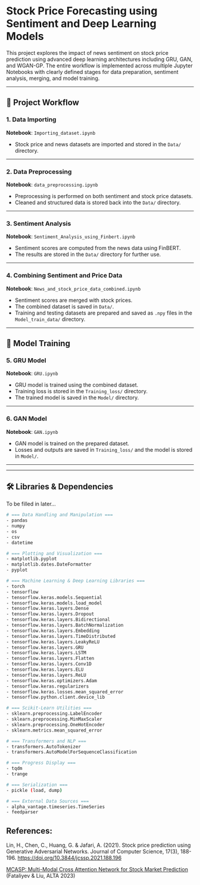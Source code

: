 # Stock Price Forecasting using Sentiment and Deep Learning Models

This project explores the impact of news sentiment on stock price prediction using advanced deep learning architectures including GRU, GAN, and WGAN-GP. The entire workflow is implemented across multiple Jupyter Notebooks with clearly defined stages for data preparation, sentiment analysis, merging, and model training.

---

## 📁 Project Workflow

### 1. **Data Importing**

**Notebook**: `Importing_dataset.ipynb`

- Stock price and news datasets are imported and stored in the `Data/` directory.

---

### 2. **Data Preprocessing**

**Notebook**: `data_preprocessing.ipynb`

- Preprocessing is performed on both sentiment and stock price datasets.
- Cleaned and structured data is stored back into the `Data/` directory.

---

### 3. **Sentiment Analysis**

**Notebook**: `Sentiment_Analysis_using_Finbert.ipynb`

- Sentiment scores are computed from the news data using FinBERT.
- The results are stored in the `Data/` directory for further use.

---

### 4. **Combining Sentiment and Price Data**

**Notebook**: `News_and_stock_price_data_combined.ipynb`

- Sentiment scores are merged with stock prices.
- The combined dataset is saved in `Data/`.
- Training and testing datasets are prepared and saved as `.npy` files in the `Model_train_data/` directory.

---

## 🧠 Model Training

### 5. **GRU Model**

**Notebook**: `GRU.ipynb`

- GRU model is trained using the combined dataset.
- Training loss is stored in the `Training_loss/` directory.
- The trained model is saved in the `Model/` directory.

---

### 6. **GAN Model**

**Notebook**: `GAN.ipynb`

- GAN model is trained on the prepared dataset.
- Losses and outputs are saved in `Training_loss/` and the model is stored in `Model/`.

---

---

## 🛠️ Libraries & Dependencies

To be filled in later...

```bash
# === Data Handling and Manipulation ===
- pandas
- numpy
- os
- csv
- datetime

# === Plotting and Visualization ===
- matplotlib.pyplot
- matplotlib.dates.DateFormatter
- pyplot

# === Machine Learning & Deep Learning Libraries ===
- torch
- tensorflow
- tensorflow.keras.models.Sequential
- tensorflow.keras.models.load_model
- tensorflow.keras.layers.Dense
- tensorflow.keras.layers.Dropout
- tensorflow.keras.layers.Bidirectional
- tensorflow.keras.layers.BatchNormalization
- tensorflow.keras.layers.Embedding
- tensorflow.keras.layers.TimeDistributed
- tensorflow.keras.layers.LeakyReLU
- tensorflow.keras.layers.GRU
- tensorflow.keras.layers.LSTM
- tensorflow.keras.layers.Flatten
- tensorflow.keras.layers.Conv1D
- tensorflow.keras.layers.ELU
- tensorflow.keras.layers.ReLU
- tensorflow.keras.optimizers.Adam
- tensorflow.keras.regularizers
- tensorflow.keras.losses.mean_squared_error
- tensorflow.python.client.device_lib

# === Scikit-Learn Utilities ===
- sklearn.preprocessing.LabelEncoder
- sklearn.preprocessing.MinMaxScaler
- sklearn.preprocessing.OneHotEncoder
- sklearn.metrics.mean_squared_error

# === Transformers and NLP ===
- transformers.AutoTokenizer
- transformers.AutoModelForSequenceClassification

# === Progress Display ===
- tqdm
- trange

# === Serialization ===
- pickle (load, dump)

# === External Data Sources ===
- alpha_vantage.timeseries.TimeSeries
- feedparser
```

## References:

Lin, H., Chen, C., Huang, G. & Jafari, A. (2021). Stock price prediction using Generative Adversarial Networks. Journal of Computer Science, 17(3), 188-196. https://doi.org/10.3844/jcssp.2021.188.196

[MCASP: Multi-Modal Cross Attention Network for Stock Market Prediction](https://aclanthology.org/2023.alta-1.7/) (Fataliyev & Liu, ALTA 2023)
